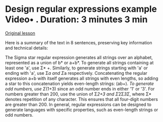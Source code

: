 # Design regular expressions example Video• . Duration: 3 minutes 3 min

[Original lesson](https://www.coursera.org/learn/uol-fundamentals-of-computer-science/lecture/JsmIX/design-regular-expressions-example)

Here is a summary of the text in 8 sentences, preserving key information and technical details:

The Sigma star regular expression generates all strings over an alphabet, represented as a union of b* or a+b*. To generate all strings containing at least one 'a', use Σ* +. Similarly, to generate strings starting with 'a' or ending with 'a', use Σ*a and Σ*a respectively. Concatenating the regular expression a+b with itself generates all strings with even lengths, so adding a star to this concatenation yields even-length strings: (ab+)*. To generate odd numbers, use Σ*(1+3) since an odd number ends in either '1' or '3'. For numbers greater than 200, use the union of Σ*2+3 and Σ*2Σ*3Σ*, where Σ* denotes repetition of any character. This ensures that all four-digit numbers are greater than 200. In general, regular expressions can be designed to generate languages with specific properties, such as even-length strings or odd numbers.

